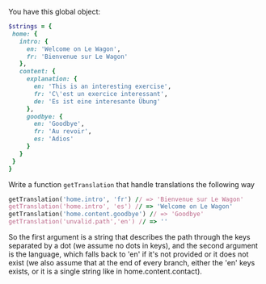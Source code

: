 You have this global object:

```ruby
$strings = {
 home: {
   intro: {
     en: 'Welcome on Le Wagon',
     fr: 'Bienvenue sur Le Wagon'
   },
   content: {
     explanation: {
       en: 'This is an interesting exercise',
       fr: 'C\'est un exercice interessant',
       de: 'Es ist eine interesante Übung'
     },
     goodbye: {
       en: 'Goodbye',
       fr: 'Au revoir',
       es: 'Adios'
     }
   }
 }
}
```

Write a function `getTranslation` that handle translations the following way

```ruby
getTranslation('home.intro', 'fr') // => 'Bienvenue sur Le Wagon'
getTranslation('home.intro', 'es') // => 'Welcome on Le Wagon'
getTranslation('home.content.goodbye') // => 'Goodbye'
getTranslation('unvalid.path','en') // => ''
```

So the first argument is a string that describes the path through the keys separated by a dot (we assume no dots in keys), and the second argument is the language, which falls back to 'en' if it's not provided or it does not exist (we also assume that at the end of every branch, either the 'en' keys exists, or it is a single string like in home.content.contact).

